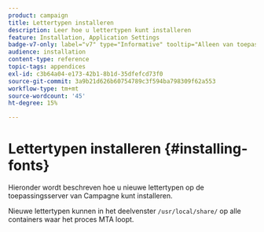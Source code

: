 ```yaml
---
product: campaign
title: Lettertypen installeren
description: Leer hoe u lettertypen kunt installeren
feature: Installation, Application Settings
badge-v7-only: label="v7" type="Informative" tooltip="Alleen van toepassing op Campaign Classic v7"
audience: installation
content-type: reference
topic-tags: appendices
exl-id: c3b64a04-e173-42b1-8b1d-35dfefcd73f0
source-git-commit: 3a9b21d626b60754789c3f594ba798309f62a553
workflow-type: tm+mt
source-wordcount: '45'
ht-degree: 15%

---
```


# Lettertypen installeren {#installing-fonts}



Hieronder wordt beschreven hoe u nieuwe lettertypen op de toepassingsserver van Campagne kunt installeren.

Nieuwe lettertypen kunnen in het deelvenster `/usr/local/share/` op alle containers waar het proces MTA loopt.
